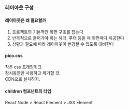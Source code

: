 ### 레이아웃 구성
#### 레이아웃은 왜 필요할까
1. 프로젝트의 기본적인 화면 구조를 잡는다
2. 반복적으로 들어가야 하는 헤더, 푸터 등을 매 화면마다 제공한다
3. 상황과 필요에 따라 레이아웃이 변경될 수 있도록 대비한다

#### pico.css
작은 css 프레임워크  
잠시동안만 사용하고 제거할 것.  
CDN으로 설치하자.  


#### children 컴포넌트의 타입
React Node > React Element > JSX Element
